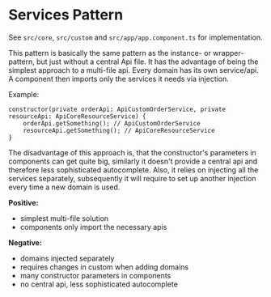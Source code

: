 # Services Pattern

See `src/core`, `src/custom` and `src/app/app.component.ts` 
for implementation.

This pattern is basically the same pattern as the instance- or 
wrapper-pattern, but just without a central Api file. It has the
advantage of being the simplest approach to a multi-file api. Every
domain has its own service/api. A component then imports only the
services it needs via injection.

Example:
```
constructor(private orderApi: ApiCustomOrderService, private resourceApi: ApiCoreResourceService) {
    orderApi.getSomething(); // ApiCustomOrderService
    resourceApi.getSomething(); // ApiCoreResourceService
}
```

The disadvantage of this approach is, that the constructor's 
parameters in components can get quite big, similarly it 
doesn't provide a central api and therefore less sophisticated 
autocomplete. Also, it relies on injecting all the services 
separately, subsequently it will require to set up another 
injection every time a new domain is used.

**Positive:**
* simplest multi-file solution
* components only import the necessary apis

**Negative:**
* domains injected separately
* requires changes in custom when adding domains
* many constructor parameters in components
* no central api, less sophisticated autocomplete
